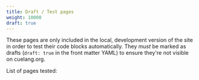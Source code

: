 ```yaml
---
title: Draft / Test pages
weight: 10000
draft: true
---
```


These pages are only included in the local, development version of the site in
order to test their code blocks automatically. They *must* be marked as drafts
(`draft: true` in the front matter YAML) to ensure they're not visible on
cuelang.org.

List of pages tested:
